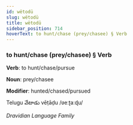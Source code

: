 ```yaml
---
id: wëtodü
slug: wëtodü
title: wëtodü
sidebar_position: 714
hoverText: to hunt/chase (prey/chasee) § Verb
---
```


### to hunt/chase (prey/chasee) § Verb

**Verb**: to hunt/chase/pursue

**Noun**: prey/chasee

**Modifier**: hunted/chased/pursued

Telugu వేటాడు vēṭāḍu /ʋeːʈaːɖu/

*Dravidian Language Family*